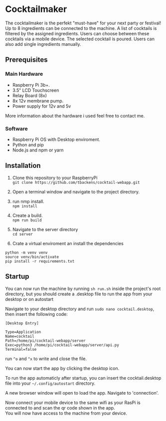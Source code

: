 # Cocktailmaker

The cocktailmaker is the perfekt "must-have" for your next party or festival!
Up to 8 ingredients can be connected to the machine.
A list of cocktails is filtered by the assigned ingredients.
Users can choose between these cocktails via a mobile device.
The selected cocktail is poured.
Users can also add single ingredients manually.


## Prerequisites

### Main Hardware

* Raspberry Pi 3b+.
* 3.5" LCD Touchscreen
* Relay Board (8x)
* 8x 12v membrane pump.
* Power supply for 12v and 5v

More information about the hardware i used feel free to contact me.

### Software

* Raspberry Pi OS with Desktop enviroment.
* Python and pip
* Node.js and npm or yarn



## Installation

1. Clone this repository to your RaspberryPi  
`git clone https://github.com/tbackens/cocktail-webapp.git`

2. Open a terminal window and navigate to the project directory.

3. run nmp install.  
`npm install`

4. Create a build.  
`npm run build`

5. Navigate to the server directory  
`cd server`

6. Crate a virtual enviroment an install the dependencies  
```
python -m venv venv
source venv/bin/activate
pip install -r requirements.txt
```


## Startup

You can now run the machine by running `sh run.sh` inside the project's root directory,
but you should create a .desktop file to run the app from your desktop or on autostart

Navigate to your desktop directory and run `sudo nano cocktail.desktop`,  
then insert the following code:  
```
[Desktop Entry]

Type=Application
Name=cocktail
Path=/home/pi/cocktail-webapp/server
Exec=python3 /home/pi/cocktail-webapp/server/api.py
Terminal=false
```

run `^o` and `^x` to write and close the file.

You can now start the app by clicking the desktop icon.

To run the app automaticly after startup, you can insert the cocktail.desktop file into your
`~/.config/autostart` directory.



A new browser window will open to load the app.
Navigate to 'connection'.

Now connect your mobile device to the same wifi as your RasPi is connected to and scan the qr code shown in the app.  
You will now have access to the machine from your device.